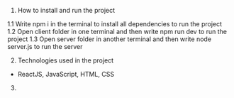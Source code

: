 1. How to install and run the project

1.1 Write npm i in the terminal to install all dependencies to run the project
1.2 Open client folder in one terminal and then write npm run dev to run the project
1.3 Open server folder in another terminal and then write node server.js to run the server


2. Technologies used in the project

- ReactJS, JavaScript, HTML, CSS


3. 


